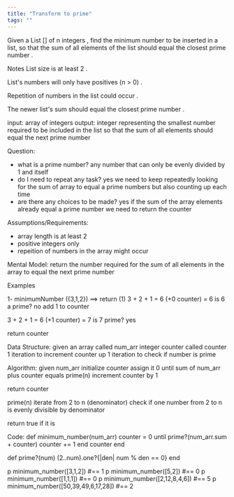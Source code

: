 ```yaml
---
title: "Transform to prime"
tags: ""
---
```


Given a List \[] of n integers , find the minimum number to be inserted in a list, so that the sum of all elements of the list should equal the closest prime number .

Notes
List size is at least 2 .

List's numbers will only have positives (n > 0) .

Repetition of numbers in the list could occur .

The newer list's sum should equal the closest prime number .

input: array of integers
output: integer representing the smallest number required to be included in the list so that the sum of all elements should equal the next prime number

Question:

-   what is a prime number? any number that can only be evenly divided by 1 and itself
-   do I need to repeat any task? yes we need to keep repeatedly looking for the sum of array to equal a prime numbers but also counting up each time
-   are there any choices to be made? yes if the sum of the array elements already equal a prime number we need to return the counter

Assumptions/Requirements: 

-   array length is at least 2
-   positive integers only
-   repeition of numbers in the array might occur

Mental Model:
return the number required for the sum of all elements in the array to equal the next prime number 

Examples

1- minimumNumber ({3,1,2}) ==> return (1)
3 + 2 + 1 = 6 (+0 counter) = 6
is 6 a prime? no
add 1 to counter

3 + 2 + 1 = 6 (+1 counter) = 7
is 7 prime? yes

return counter

Data Structure:
given an array called num_arr
integer counter called counter
1 iteration to increment counter up
1 iteration to check if number is prime

Algorithm:
given num_arr
initialize counter assign it 0
until sum of num_arr plus counter equals prime(n)
		increment counter by 1

return counter

prime(n)
iterate from 2 to n (denominator)
		check if one number from 2 to n is evenly divisible by denominator

return true if it is

Code:
def minimum_number(num_arr)
  counter = 0
  until prime?(num_arr.sum + counter)
    counter += 1
  end
  counter 
end

def prime?(num)
  (2..num).one?{|den| num % den == 0}
end  

p minimum_number([3,1,2]) #== 1
p minimum_number([5,2]) #== 0
p minimum_number([1,1,1]) #== 0
p minimum_number([2,12,8,4,6]) #== 5
p minimum_number([50,39,49,6,17,28]) #== 2
